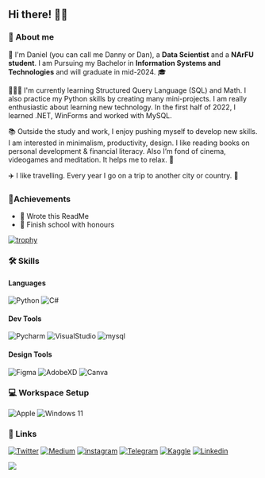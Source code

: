 ## Hi there! 👋🏻
### 💬 About me
🌿 I'm Daniel (you can call me Danny or Dan), a **Data Scientist** and a **NArFU student**. I am Pursuing my Bachelor in **Information Systems and Technologies** and will graduate in mid-2024. 🎓

👨🏻‍💻 I'm currently learning Structured Query Language (SQL) and Math. I also practice my Python skills by creating many mini-projects. I am really enthusiastic about learning new technology. In the first half of 2022, I learned .NET, WinForms and worked with MySQL.

📚 Outside the study and work, I enjoy pushing myself to develop new skills. I am interested in minimalism, productivity, design. I like reading books on personal development & financial literacy. Also I’m fond of cinema, videogames and meditation. It helps me to relax. 🌱 

✈️ I like travelling. Every year I go on a trip to another city or country. 🥸 

### 🏅Achievements
* 📝 Wrote this ReadMe
* 🥇 Finish school with honours

[![trophy](https://github-profile-trophy.vercel.app/?username=dstish&margin-w=15)](https://github.com/dstish/github-profile-trophy)

### 🛠 Skills
#### Languages
![Python](https://img.shields.io/badge/Python-blue?style=for-the-badge&logo=Python&logoColor=white)
![C#](https://img.shields.io/badge/.Net-yellow?style=for-the-badge&logo=CSHARP&logoColor=white)

#### Dev Tools
![Pycharm](https://img.shields.io/badge/Pycharm-blue?style=for-the-badge&logo=Pycharm&logoColor=white)
![VisualStudio](https://img.shields.io/badge/Visual_Studio-9356cd?style=for-the-badge&logo=VisualStudio&logoColor=white)
![mysql](https://img.shields.io/badge/mysql-black?style=for-the-badge&logo=mysql&logoColor=white)

#### Design Tools
![Figma](https://img.shields.io/badge/Figma-blue?style=for-the-badge&logo=Figma&logoColor=white)
![AdobeXD](https://img.shields.io/badge/AdobeXD-red?style=for-the-badge&logo=AdobeXD&logoColor=white)
![Canva](https://img.shields.io/badge/Canva-4adc7b?style=for-the-badge&logo=Canva&logoColor=white)

### 💻 Workspace Setup
![Apple](https://img.shields.io/badge/Macbook_Air_2020-black?style=for-the-badge&logo=Apple&logoColor=white)
![Windows 11](https://img.shields.io/badge/Windows_11-blue?style=for-the-badge&logo=Windows&logoColor=white)

### 🔗 Links
[![Twitter](https://img.shields.io/badge/Twitter-blue?style=for-the-badge&logo=Twitter&logoColor=white)](https://twitter.com/dst1sh)
[![Medium](https://img.shields.io/badge/medium-000000?style=for-the-badge&logo=medium&logoColor=white)](https://medium.com/@stish.ads)
[![instagram](https://img.shields.io/badge/Instagram-9356cd?style=for-the-badge&logo=instagram&logoColor=white)](https://www.instagram.com/dst1sh/)
[![Telegram](https://img.shields.io/badge/telegram-0e87f0?style=for-the-badge&logo=telegram&logoColor=white)](https://t.me/dstish)
[![Kaggle](https://img.shields.io/badge/kaggle-27c4d6?style=for-the-badge&logo=kaggle&logoColor=white)](https://www.kaggle.com/dsitsh)
[![Linkedin](https://img.shields.io/badge/linkedin-blue?style=for-the-badge&logo=linkedin&logoColor=white)](https://www.linkedin.com/in/daniel-pokryshkin-4182a2241/)











![](https://komarev.com/ghpvc/?username=dsitsh)
<!--
**dstish/dstish** is a ✨ _special_ ✨ repository because its `README.md` (this file) appears on your GitHub profile.

Here are some ideas to get you started:

- 🔭 I’m currently working on ...
- 🌱 I’m currently learning ...
- 👯 I’m looking to collaborate on ...
- 🤔 I’m looking for help with ...
- 💬 Ask me about ...
- 📫 How to reach me: ...
- 😄 Pronouns: ...
- ⚡ Fun fact: ...
-->
